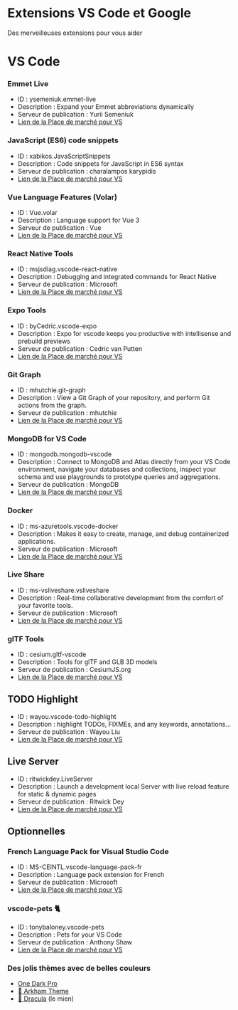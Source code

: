 # Extensions VS Code et Google 

Des merveilleuses extensions pour vous aider


# VS Code

### Emmet Live 
* ID : ysemeniuk.emmet-live
* Description : Expand your Emmet abbreviations dynamically
* Serveur de publication : Yurii Semeniuk
* [Lien de la Place de marché pour VS](https://marketplace.visualstudio.com/items?itemName=ysemeniuk.emmet-live)

### JavaScript (ES6) code snippets
* ID : xabikos.JavaScriptSnippets
* Description : Code snippets for JavaScript in ES6 syntax
* Serveur de publication : charalampos karypidis
* [Lien de la Place de marché pour VS](https://marketplace.visualstudio.com/items?itemName=xabikos.JavaScriptSnippets)

### Vue Language Features (Volar)
* ID : Vue.volar
* Description : Language support for Vue 3
* Serveur de publication : Vue
* [Lien de la Place de marché pour VS](https://marketplace.visualstudio.com/items?itemName=Vue.volar)

### React Native Tools
* ID : msjsdiag.vscode-react-native
* Description : Debugging and integrated commands for React Native
* Serveur de publication : Microsoft
* [Lien de la Place de marché pour VS](https://marketplace.visualstudio.com/items?itemName=msjsdiag.vscode-react-native)

### Expo Tools
* ID : byCedric.vscode-expo
* Description : Expo for vscode keeps you productive with intellisense and prebuild previews
* Serveur de publication : Cedric van Putten
* [Lien de la Place de marché pour VS](https://marketplace.visualstudio.com/items?itemName=byCedric.vscode-expo)

### Git Graph 
* ID : mhutchie.git-graph
* Description : View a Git Graph of your repository, and perform Git actions from the graph.
* Serveur de publication : mhutchie
* [Lien de la Place de marché pour VS](https://marketplace.visualstudio.com/items?itemName=mhutchie.git-graph)

### MongoDB for VS Code
* ID : mongodb.mongodb-vscode
* Description : Connect to MongoDB and Atlas directly from your VS Code environment, navigate your databases and collections, inspect your schema and use playgrounds to prototype queries and aggregations.
* Serveur de publication : MongoDB
* [Lien de la Place de marché pour VS](https://marketplace.visualstudio.com/items?itemName=mongodb.mongodb-vscode)

### Docker
* ID : ms-azuretools.vscode-docker
* Description : Makes it easy to create, manage, and debug containerized applications.
* Serveur de publication : Microsoft
* [Lien de la Place de marché pour VS](https://marketplace.visualstudio.com/items?itemName=ms-azuretools.vscode-docker)

### Live Share
* ID : ms-vsliveshare.vsliveshare
* Description : Real-time collaborative development from the comfort of your favorite tools.
* Serveur de publication : Microsoft
* [Lien de la Place de marché pour VS](https://marketplace.visualstudio.com/items?itemName=MS-vsliveshare.vsliveshare)

### glTF Tools
* ID : cesium.gltf-vscode
* Description : Tools for glTF and GLB 3D models
* Serveur de publication : CesiumJS.org
* [Lien de la Place de marché pour VS](https://marketplace.visualstudio.com/items?itemName=cesium.gltf-vscode)

## TODO Highlight
* ID : wayou.vscode-todo-highlight
* Description : highlight TODOs, FIXMEs, and any keywords, annotations...
* Serveur de publication : Wayou Liu
* [Lien de la Place de marché pour VS](https://marketplace.visualstudio.com/items?itemName=wayou.vscode-todo-highlight)

## Live Server
* ID : ritwickdey.LiveServer
* Description : Launch a development local Server with live reload feature for static & dynamic pages
* Serveur de publication : Ritwick Dey
* [Lien de la Place de marché pour VS](https://marketplace.visualstudio.com/items?itemName=ritwickdey.LiveServer)

## Optionnelles

### French Language Pack for Visual Studio Code
* ID : MS-CEINTL.vscode-language-pack-fr
* Description : Language pack extension for French
* Serveur de publication : Microsoft
* [Lien de la Place de marché pour VS](https://marketplace.visualstudio.com/items?itemName=MS-CEINTL.vscode-language-pack-fr)

### vscode-pets 🐈
* ID : tonybaloney.vscode-pets
* Description : Pets for your VS Code
* Serveur de publication : Anthony Shaw
* [Lien de la Place de marché pour VS](https://marketplace.visualstudio.com/items?itemName=tonybaloney.vscode-pets)

### Des jolis thèmes avec de belles couleurs
* [One Dark Pro](https://marketplace.visualstudio.com/items?itemName=zhuangtongfa.Material-theme)
* [🦇 Arkham Theme](https://marketplace.visualstudio.com/items?itemName=lucasmsa.arkham-theme)
* [🧛 Dracula](https://marketplace.visualstudio.com/items?itemName=dracula-theme.theme-dracula) (le mien) 
